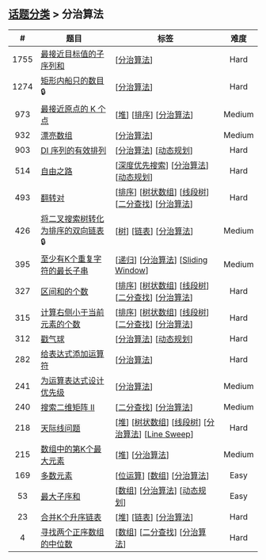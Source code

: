<!--|This file generated by command(leetcode tag); DO NOT EDIT.            |-->
<!--+----------------------------------------------------------------------+-->
<!--|@author    openset <openset.wang@gmail.com>                           |-->
<!--|@link      https://github.com/openset                                 |-->
<!--|@home      https://github.com/openset/leetcode                        |-->
<!--+----------------------------------------------------------------------+-->

## [话题分类](../README.md) > 分治算法

| # | 题目 | 标签 | 难度 |
| :-: | - | - | :-: |
| 1755 | [最接近目标值的子序列和](../../problems/closest-subsequence-sum) | [[分治算法](../divide-and-conquer/README.md)]  | Hard |
| 1274 | [矩形内船只的数目](../../problems/number-of-ships-in-a-rectangle) 🔒 | [[分治算法](../divide-and-conquer/README.md)]  | Hard |
| 973 | [最接近原点的 K 个点](../../problems/k-closest-points-to-origin) | [[堆](../heap/README.md)] [[排序](../sort/README.md)] [[分治算法](../divide-and-conquer/README.md)]  | Medium |
| 932 | [漂亮数组](../../problems/beautiful-array) | [[分治算法](../divide-and-conquer/README.md)]  | Medium |
| 903 | [DI 序列的有效排列](../../problems/valid-permutations-for-di-sequence) | [[分治算法](../divide-and-conquer/README.md)] [[动态规划](../dynamic-programming/README.md)]  | Hard |
| 514 | [自由之路](../../problems/freedom-trail) | [[深度优先搜索](../depth-first-search/README.md)] [[分治算法](../divide-and-conquer/README.md)] [[动态规划](../dynamic-programming/README.md)]  | Hard |
| 493 | [翻转对](../../problems/reverse-pairs) | [[排序](../sort/README.md)] [[树状数组](../binary-indexed-tree/README.md)] [[线段树](../segment-tree/README.md)] [[二分查找](../binary-search/README.md)] [[分治算法](../divide-and-conquer/README.md)]  | Hard |
| 426 | [将二叉搜索树转化为排序的双向链表](../../problems/convert-binary-search-tree-to-sorted-doubly-linked-list) 🔒 | [[树](../tree/README.md)] [[链表](../linked-list/README.md)] [[分治算法](../divide-and-conquer/README.md)]  | Medium |
| 395 | [至少有K个重复字符的最长子串](../../problems/longest-substring-with-at-least-k-repeating-characters) | [[递归](../recursion/README.md)] [[分治算法](../divide-and-conquer/README.md)] [[Sliding Window](../sliding-window/README.md)]  | Medium |
| 327 | [区间和的个数](../../problems/count-of-range-sum) | [[排序](../sort/README.md)] [[树状数组](../binary-indexed-tree/README.md)] [[线段树](../segment-tree/README.md)] [[二分查找](../binary-search/README.md)] [[分治算法](../divide-and-conquer/README.md)]  | Hard |
| 315 | [计算右侧小于当前元素的个数](../../problems/count-of-smaller-numbers-after-self) | [[排序](../sort/README.md)] [[树状数组](../binary-indexed-tree/README.md)] [[线段树](../segment-tree/README.md)] [[二分查找](../binary-search/README.md)] [[分治算法](../divide-and-conquer/README.md)]  | Hard |
| 312 | [戳气球](../../problems/burst-balloons) | [[分治算法](../divide-and-conquer/README.md)] [[动态规划](../dynamic-programming/README.md)]  | Hard |
| 282 | [给表达式添加运算符](../../problems/expression-add-operators) | [[分治算法](../divide-and-conquer/README.md)]  | Hard |
| 241 | [为运算表达式设计优先级](../../problems/different-ways-to-add-parentheses) | [[分治算法](../divide-and-conquer/README.md)]  | Medium |
| 240 | [搜索二维矩阵 II](../../problems/search-a-2d-matrix-ii) | [[二分查找](../binary-search/README.md)] [[分治算法](../divide-and-conquer/README.md)]  | Medium |
| 218 | [天际线问题](../../problems/the-skyline-problem) | [[堆](../heap/README.md)] [[树状数组](../binary-indexed-tree/README.md)] [[线段树](../segment-tree/README.md)] [[分治算法](../divide-and-conquer/README.md)] [[Line Sweep](../line-sweep/README.md)]  | Hard |
| 215 | [数组中的第K个最大元素](../../problems/kth-largest-element-in-an-array) | [[堆](../heap/README.md)] [[分治算法](../divide-and-conquer/README.md)]  | Medium |
| 169 | [多数元素](../../problems/majority-element) | [[位运算](../bit-manipulation/README.md)] [[数组](../array/README.md)] [[分治算法](../divide-and-conquer/README.md)]  | Easy |
| 53 | [最大子序和](../../problems/maximum-subarray) | [[数组](../array/README.md)] [[分治算法](../divide-and-conquer/README.md)] [[动态规划](../dynamic-programming/README.md)]  | Easy |
| 23 | [合并K个升序链表](../../problems/merge-k-sorted-lists) | [[堆](../heap/README.md)] [[链表](../linked-list/README.md)] [[分治算法](../divide-and-conquer/README.md)]  | Hard |
| 4 | [寻找两个正序数组的中位数](../../problems/median-of-two-sorted-arrays) | [[数组](../array/README.md)] [[二分查找](../binary-search/README.md)] [[分治算法](../divide-and-conquer/README.md)]  | Hard |
